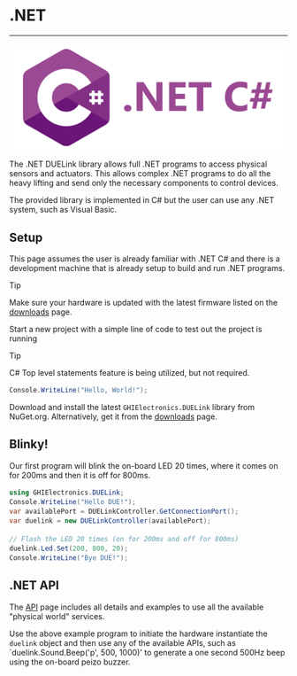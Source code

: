 # .NET

---

![.NET C#](../images/cSharp.png)

The .NET DUELink library allows full .NET programs to access physical sensors and actuators. This allows complex .NET programs to do all the heavy lifting and send only the necessary components to control devices.

The provided library is implemented in C# but the user can use any .NET system, such as Visual Basic.

## Setup
This page assumes the user is already familiar with .NET C# and there is a development machine that is already setup to build and run .NET programs.

> [!TIP]
> Make sure your hardware is updated with the latest firmware listed on the [downloads](../downloads.md) page.

Start a new project with a simple line of code to test out the project is running

> [!TIP]
> C# Top level statements feature is being utilized, but not required.

```cs
Console.WriteLine("Hello, World!");
```
Download and install the latest `GHIElectronics.DUELink` library from NuGet.org. Alternatively, get it from the [downloads](../downloads.md) page.

## Blinky!

Our first program will blink the on-board LED 20 times, where it comes on for 200ms and then it is off for 800ms.

```cs
using GHIElectronics.DUELink;
Console.WriteLine("Hello DUE!");
var availablePort = DUELinkController.GetConnectionPort();
var duelink = new DUELinkController(availablePort);

// Flash the LED 20 times (on for 200ms and off for 800ms)
duelink.Led.Set(200, 800, 20);
Console.WriteLine("Bye DUE!");
```

## .NET API

The [API](../api/intro.md) page includes all details and examples to use all the available "physical world" services.

Use the above example program to initiate the hardware instantiate the `duelink` object and then use any of the available APIs, such as `duelink.Sound.Beep('p', 500, 1000)' to generate a one second 500Hz beep using the on-board peizo buzzer.


